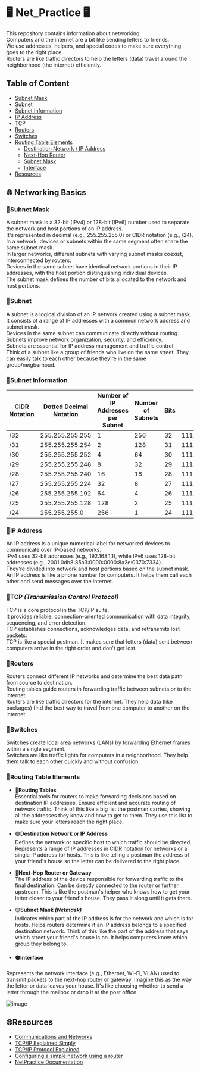 # 🖥️ Net_Practice 🖥️

This repository contains information about networking. <br>
Computers and the internet are a bit like sending letters to friends. <br>
We use addresses, helpers, and special codes to make sure everything goes to the right place. <br>
Routers are like traffic directors to help the letters (data) travel around the neighborhood (the internet) efficiently.

## Table of Content

- [Subnet Mask](#Subnet-Mask)
- [Subnet](#Subnet)
- [Subnet Information](#Subnet-Information)
- [IP Address](#IP-Address)
- [TCP](#TCP-(Transmission-Control-Protocol))
- [Routers](#Routers)
- [Switches](#Switches)
- [Routing Table Elements](#Routing-Table-Elements)
    - [Destination Network / IP Address](#Destination-Network-or-IP-Address)
    - [Next-Hop Router](#Next-Hop-Router-or-Gateway)
    - [Subnet Mask](#Subnet-Mask-(Netmask))
    - [Interface](#Interface)
- [Resources](#Resources)

## 🌐 Networking Basics

### 📨Subnet Mask
A subnet mask is a 32-bit (IPv4) or 128-bit (IPv6) number used to separate the network and host portions of an IP address. <br>
It's represented in decimal (e.g., 255.255.255.0) or CIDR notation (e.g., /24). <br>
In a network, devices or subnets within the same segment often share the same subnet mask. <br>
In larger networks, different subnets with varying subnet masks coexist, interconnected by routers. <br>
Devices in the same subnet have identical network portions in their IP addresses, with the host portion distinguishing individual devices. <br>
The subnet mask defines the number of bits allocated to the network and host portions.

### 📨Subnet
A subnet is a logical division of an IP network created using a subnet mask. <br>
It consists of a range of IP addresses with a common network address and subnet mask. <br>
Devices in the same subnet can communicate directly without routing. <br>
Subnets improve network organization, security, and efficiency. <br>
Subnets are sssential for IP address management and traffic control <br>
Think of a subnet like a group of friends who live on the same street. They can easily talk to each other because they're in the same group/neigberhoud. <br>

### 📨Subnet Information

| CIDR Notation | Dotted Decimal Notation | Number of IP Addresses per Subnet | Number of Subnets | Bits  | Binary |
|---------------|-------------------------|-----------------------------------|-------------------|-------|-------------------------------------|
| /32           | 255.255.255.255         | 1                                 | 256               | 32    | 11111111.11111111.11111111.11111111 |
| /31           | 255.255.255.254         | 2                                 | 128               | 31    | 11111111.11111111.11111111.11111110 |
| /30           | 255.255.255.252         | 4                                 | 64                | 30    | 11111111.11111111.11111111.11111100 |
| /29           | 255.255.255.248         | 8                                 | 32                | 29    | 11111111.11111111.11111111.11111000 |
| /28           | 255.255.255.240         | 16                                | 16                | 28    | 11111111.11111111.11111111.11110000 |
| /27           | 255.255.255.224         | 32                                | 8                 | 27    | 11111111.11111111.11111111.11100000 |
| /26           | 255.255.255.192         | 64                                | 4                 | 26    | 11111111.11111111.11111111.11000000 |
| /25           | 255.255.255.128         | 128                               | 2                 | 25    | 11111111.11111111.11111111.10000000 |
| /24           | 255.255.255.0           | 256                               | 1                 | 24    | 11111111.11111111.11111111.00000000 |


### 📨IP Address
An IP address is a unique numerical label for networked devices to communicate over IP-based networks. <br>
IPv4 uses 32-bit addresses (e.g., 192.168.1.1), while IPv6 uses 128-bit addresses (e.g., 2001:0db8:85a3:0000:0000:8a2e:0370:7334). <br>
They're divided into network and host portions based on the subnet mask. <br>
An IP address is like a phone number for computers. It helps them call each other and send messages over the internet. <br>

### 📨TCP *(Transmission Control Protocol)*
TCP is a core protocol in the TCP/IP suite. <br>
It provides reliable, connection-oriented communication with data integrity, sequencing, and error detection. <br>
TCP establishes connections, acknowledges data, and retransmits lost packets. <br>
TCP is like a special postman. It makes sure that letters (data) sent between computers arrive in the right order and don't get lost. <br>

### 📨Routers
Routers connect different IP networks and determine the best data path from source to destination. <br>
Routing tables guide routers in forwarding traffic between subnets or to the internet. <br>
Routers are like traffic directors for the internet. They help data (like packages) find the best way to travel from one computer to another on the internet. <br>

### 📨Switches
Switches create local area networks (LANs) by forwarding Ethernet frames within a single segment. <br>
Switches are like traffic lights for computers in a neighborhood. They help them talk to each other quickly and without confusion. <br>

### 📨Routing Table Elements
-  🔵**Routing Tables** <br>
Essential tools for routers to make forwarding decisions based on destination IP addresses.
Ensure efficient and accurate routing of network traffic.
Think of this like a big list the postman carries, showing all the addresses they know and how to get to them. They use this list to make sure your letters reach the right place.

-  🟢**Destination Network or IP Address** <br>
Defines the network or specific host to which traffic should be directed.
Represents a range of IP addresses in CIDR notation for networks or a single IP address for hosts.
This is like telling a postman the address of your friend's house so the letter can be delivered to the right place.

-  🔴**Next-Hop Router or Gateway** <br>
The IP address of the device responsible for forwarding traffic to the final destination.
Can be directly connected to the router or further upstream.
This is like the postman's helper who knows how to get your letter closer to your friend's house. They pass it along until it gets there.

-  🟡**Subnet Mask *(Netmask)*** <br>
Indicates which part of the IP address is for the network and which is for hosts.
Helps routers determine if an IP address belongs to a specified destination network.
Think of this like the part of the address that says which street your friend's house is on. It helps computers know which group they belong to.

-  #### 🟣**Interface** <br>
Represents the network interface (e.g., Ethernet, Wi-Fi, VLAN) used to transmit packets to the next-hop router or gateway.
Imagine this as the way the letter or data leaves your house. It's like choosing whether to send a letter through the mailbox or drop it at the post office.

![image](https://github.com/JoviMetzger/42Project-Net_Practice/assets/117259075/8d2ad1d7-c63c-4a29-8239-c740678cce71)


## 🌐Resources

- [Communications and Networks](https://sites.ualberta.ca/dept/chemeng/AIX-43/share/man/info/C/a_doc_lib/aixbman/commadmn/tcp_address.htm#:~:text=TCP%2FIP%20requires%20a%20unique,is%20using%20a%20name%20server.)
- [TCP/IP Explained Simply](https://www.youtube.com/watch?v=tnAW02zvFhU)
- [TCP/IP Protocol Explained](https://www.youtube.com/watch?v=CsektxtqA8c)
- [Configuring a simple network using a router](https://www.youtube.com/watch?v=jhcLWP-SyyE)
- [NetPractice Documentation](https://medium.com/@imyzf/netpractice-2d2b39b6cf0a)
